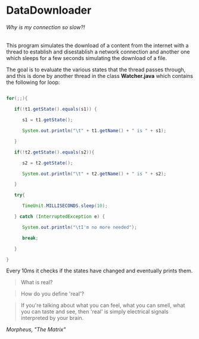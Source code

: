 # DataDownloader

###### Why is my connection so slow?!



This program simulates the download of a content from the internet with a thread to establish and disestablish a network connection and another one which sleeps for a few seconds simulating the download of a file.



The goal is to evaluate the various states that the thread passes through, and this is done by another thread in the class **Watcher.java** which contains the following for loop:



```java

for(;;){

   if(!t1.getState().equals(s1)) {

      s1 = t1.getState();

      System.out.println("\t" + t1.getName() + " is " + s1);

   }

   if(!t2.getState().equals(s2)){

      s2 = t2.getState();

      System.out.println("\t" + t2.getName() + " is " + s2);

   }

   try{

      TimeUnit.MILLISECONDS.sleep(10);

   } catch (InterruptedException e) {

      System.out.println("\tI'm no more needed");

      break;

   }

}

```



Every 10ms it checks if the states have changed and eventually prints them.



> What is real?

> How do you define 'real'?

> If you're talking about what you can feel, what you can smell, what you can taste and see, then 'real' is simply electrical signals interpreted by your brain.



*Morpheus, "The Matrix"*